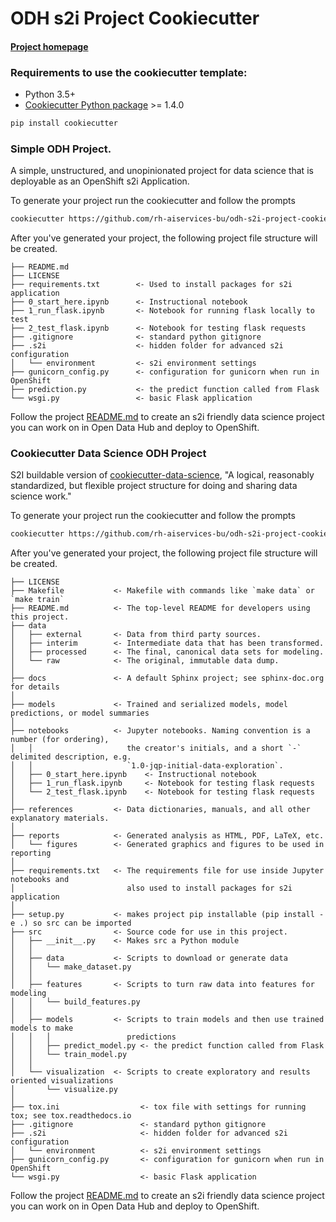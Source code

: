 # ODH s2i Project Cookiecutter


#### [Project homepage](http://drivendata.github.io/cookiecutter-data-science/)


### Requirements to use the cookiecutter template:

 - Python 3.5+
 - [Cookiecutter Python package](http://cookiecutter.readthedocs.org/en/latest/installation.html) >= 1.4.0

``` bash
pip install cookiecutter
```


###  Simple ODH Project.

A simple, unstructured, and unopinionated project for data science that is deployable as an OpenShift s2i Application.

To generate your project run the cookiecutter and follow the prompts

``` bash
cookiecutter https://github.com/rh-aiservices-bu/odh-s2i-project-cookiecutter --checkout simple
```
After you've generated your project, the following project file structure will be created.

```
├── README.md
├── LICENSE
├── requirements.txt        <- Used to install packages for s2i application
├── 0_start_here.ipynb      <- Instructional notebook
├── 1_run_flask.ipynb       <- Notebook for running flask locally to test
├── 2_test_flask.ipynb      <- Notebook for testing flask requests
├── .gitignore              <- standard python gitignore
├── .s2i                    <- hidden folder for advanced s2i configuration
│   └── environment         <- s2i environment settings
├── gunicorn_config.py      <- configuration for gunicorn when run in OpenShift
├── prediction.py           <- the predict function called from Flask
└── wsgi.py                 <- basic Flask application
```

Follow the project [README.md](https://github.com/rh-aiservices-bu/odh-s2i-project-cookiecutter/blob/simple/%7B%7B%20cookiecutter.repo_name%20%7D%7D/README.md) to create an s2i friendly data science project you can work on in Open Data Hub and deploy to OpenShift.


### Cookiecutter Data Science ODH Project 

S2I buildable version of [cookiecutter-data-science](https://drivendata.github.io/cookiecutter-data-science/), "A logical, reasonably standardized, but flexible project structure for doing and sharing data science work."

To generate your project run the cookiecutter and follow the prompts

``` bash
cookiecutter https://github.com/rh-aiservices-bu/odh-s2i-project-cookiecutter --checkout cds
```
After you've generated your project, the following project file structure will be created.

```
├── LICENSE
├── Makefile           <- Makefile with commands like `make data` or `make train`
├── README.md          <- The top-level README for developers using this project.
├── data
│   ├── external       <- Data from third party sources.
│   ├── interim        <- Intermediate data that has been transformed.
│   ├── processed      <- The final, canonical data sets for modeling.
│   └── raw            <- The original, immutable data dump.
│
├── docs               <- A default Sphinx project; see sphinx-doc.org for details
│
├── models             <- Trained and serialized models, model predictions, or model summaries
│
├── notebooks          <- Jupyter notebooks. Naming convention is a number (for ordering),
│   │                     the creator's initials, and a short `-` delimited description, e.g.
│   │                     `1.0-jqp-initial-data-exploration`.
│   ├── 0_start_here.ipynb    <- Instructional notebook
│   ├── 1_run_flask.ipynb     <- Notebook for testing flask requests
│   └── 2_test_flask.ipynb    <- Notebook for testing flask requests
│
├── references         <- Data dictionaries, manuals, and all other explanatory materials.
│
├── reports            <- Generated analysis as HTML, PDF, LaTeX, etc.
│   └── figures        <- Generated graphics and figures to be used in reporting
│
├── requirements.txt   <- The requirements file for use inside Jupyter notebooks and 
│                         also used to install packages for s2i application
│
├── setup.py           <- makes project pip installable (pip install -e .) so src can be imported
├── src                <- Source code for use in this project.
│   ├── __init__.py    <- Makes src a Python module
│   │
│   ├── data           <- Scripts to download or generate data
│   │   └── make_dataset.py
│   │
│   ├── features       <- Scripts to turn raw data into features for modeling
│   │   └── build_features.py
│   │
│   ├── models         <- Scripts to train models and then use trained models to make
│   │   │                 predictions
│   │   ├── predict_model.py <- the predict function called from Flask
│   │   └── train_model.py
│   │
│   └── visualization  <- Scripts to create exploratory and results oriented visualizations
│       └── visualize.py
│
├── tox.ini                  <- tox file with settings for running tox; see tox.readthedocs.io
├── .gitignore               <- standard python gitignore
├── .s2i                     <- hidden folder for advanced s2i configuration
│   └── environment          <- s2i environment settings
├── gunicorn_config.py       <- configuration for gunicorn when run in OpenShift
└── wsgi.py                  <- basic Flask application

```

Follow the project [README.md](https://github.com/rh-aiservices-bu/odh-s2i-project-cookiecutter/blob/simple/%7B%7B%20cookiecutter.repo_name%20%7D%7D/README.md) to create an s2i friendly data science project you can work on in Open Data Hub and deploy to OpenShift.